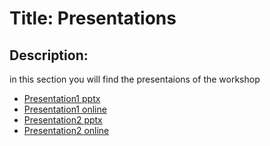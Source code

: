 # Title: Presentations



## Description: 
in this section you will find the presentaions of the workshop

* [Presentation1 pptx](https://github.com/youssefboutaleb/Assembly_workshop/blob/main/Presentations/PRESENTATION1_HARDWARE.pptx)
* [Presentation1 online](https://docs.google.com/presentation/d/1_bRvicoxBW-6qKgf8_YvGHCadxwLtUI3TfTcsdKdURk/edit?usp=sharing)
* [Presentation2 pptx](https://github.com/youssefboutaleb/Assembly_workshop/blob/main/Presentations/PRESENTATION2_ASM.pptx)
* [Presentation2 online](https://docs.google.com/presentation/d/1jyvOxbSaE_fqAxt6zD_4YYBybSAR1r9mIQ9xLuUS5DY/edit?usp=sharing)
